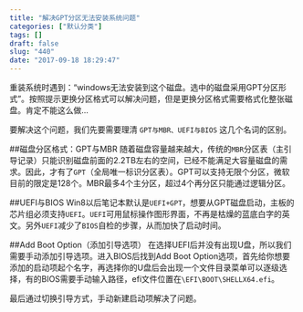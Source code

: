 ```yaml
---
title: "解决GPT分区无法安装系统问题"
categories: ["默认分类"]
tags: []
draft: false
slug: "440"
date: "2017-09-18 18:29:47"
---
```


重装系统时遇到：“windows无法安装到这个磁盘。选中的磁盘采用GPT分区形式”。按照提示更换分区格式可以解决问题，但是更换分区格式需要格式化整张磁盘。肯定不能这么做...

要解决这个问题，我们先要需要理清 `GPT与MBR、UEFI与BIOS` 这几个名词的区别。

##磁盘分区格式：GPT与MBR
随着磁盘容量越来越大，传统的`MBR`分区表（主引导记录）只能识别磁盘前面的2.2TB左右的空间，已经不能满足大容量磁盘的需求。因此，才有了`GPT`（全局唯一标识分区表）。GPT可以支持无限个分区，微软目前的限定是128个。MBR最多4个主分区，超过4个再分区只能通过逻辑分区。

##UEFI与BIOS
Win8以后笔记本默认是`UEFI+GPT`，想要从GPT磁盘启动，主板的芯片组必须支持`UEFI`。`UEFI`可用鼠标操作图形界面，不再是枯燥的蓝底白字的英文。另外`UEFI`减少了`BIOS`自检的步骤，从而加快了启动时间。

##Add Boot Option（添加引导选项）
在选择UEFI后并没有出现U盘，所以我们需要手动添加引导选项。进入BIOS后找到Add Boot Option选项，首先给你想要添加的启动项起个名字，再选择你的U盘后会出现一个文件目录菜单可以逐级选择，有的BIOS需要手动输入路径，efi文件位置在`\EFI\BOOT\SHELLX64.efi`。

最后通过切换引导方式，手动新建启动项解决了问题。
